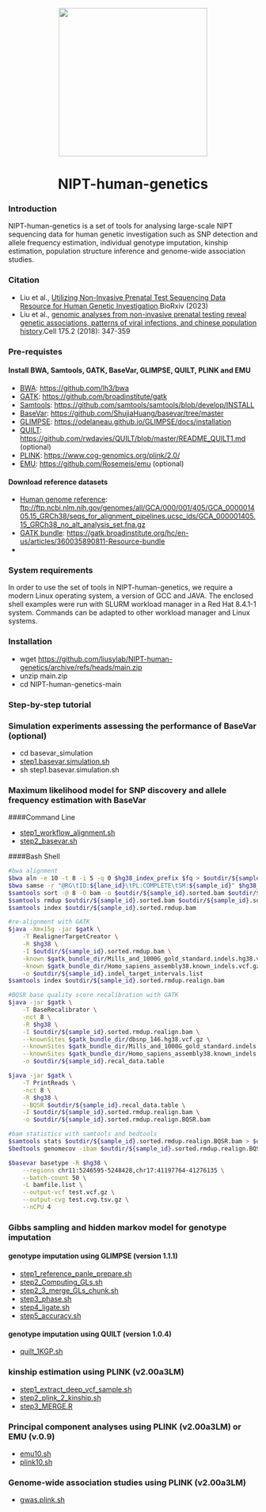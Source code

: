 <p align="center">
  <a href="https://github.com/liusylab/NIPT-human-genetics">
    <img height="300" src="https://github.com/liusylab/NIPT-human-genetics/blob/main/docs/assets/images/NIPT-Human-Genetics.png">
  </a>
  <h1 align="center">NIPT-human-genetics</h1>
</p>


### Introduction
NIPT-human-genetics is a set of tools for analysing large-scale NIPT sequencing data for human genetic investigation such as SNP detection and allele frequency estimation, individual genotype imputation, kinship estimation, population structure inference and genome-wide association studies.

### Citation
- Liu et al., [Utilizing Non-Invasive Prenatal Test Sequencing Data Resource for Human Genetic Investigation](https://www.biorxiv.org/content/10.1101/2023.12.11.570976v1).BioRxiv (2023)
- Liu et al., [genomic analyses from non-invasive prenatal testing reveal genetic associations, patterns of viral infections, and chinese population history](https://doi.org/10.1016/j.cell.2018.08.016).Cell 175.2 (2018): 347-359

### Pre-requistes
#### Install BWA, Samtools, GATK, BaseVar, GLIMPSE, QUILT, PLINK and EMU
- [BWA](https://github.com/lh3/bwa): <https://github.com/lh3/bwa>
- [GATK](https://github.com/broadinstitute/gatk): <https://github.com/broadinstitute/gatk>
- [Samtools](https://github.com/samtools/samtools/blob/develop/INSTALL): <https://github.com/samtools/samtools/blob/develop/INSTALL>
- [BaseVar](https://github.com/ShujiaHuang/basevar/tree/master): <https://github.com/ShujiaHuang/basevar/tree/master>
- [GLIMPSE](https://odelaneau.github.io/GLIMPSE/docs/installation): <https://odelaneau.github.io/GLIMPSE/docs/installation>
- [QUILT](https://github.com/rwdavies/QUILT/blob/master/README_QUILT1.md): <https://github.com/rwdavies/QUILT/blob/master/README_QUILT1.md> (optional)
- [PLINK](https://www.cog-genomics.org/plink/2.0/): <https://www.cog-genomics.org/plink/2.0/>
- [EMU](https://github.com/Rosemeis/emu): <https://github.com/Rosemeis/emu> (optional)

#### Download reference datasets
- [Human genome reference](ftp://ftp.ncbi.nlm.nih.gov/genomes/all/GCA/000/001/405/GCA_000001405.15_GRCh38/seqs_for_alignment_pipelines.ucsc_ids/GCA_000001405.15_GRCh38_no_alt_analysis_set.fna.gz): <ftp://ftp.ncbi.nlm.nih.gov/genomes/all/GCA/000/001/405/GCA_000001405.15_GRCh38/seqs_for_alignment_pipelines.ucsc_ids/GCA_000001405.15_GRCh38_no_alt_analysis_set.fna.gz>
- [GATK bundle](https://gatk.broadinstitute.org/hc/en-us/articles/360035890811-Resource-bundle): <https://gatk.broadinstitute.org/hc/en-us/articles/360035890811-Resource-bundle>
- 

### System requirements
In order to use the set of tools in NIPT-human-genetics, we require a modern Linux operating system, a version of GCC and JAVA.
The enclosed shell examples were run with SLURM workload manager in a Red Hat 8.4.1-1 system. Commands can be adapted to other workload manager and Linux systems.

### Installation
- wget https://github.com/liusylab/NIPT-human-genetics/archive/refs/heads/main.zip
- unzip main.zip
- cd NIPT-human-genetics-main

### Step-by-step tutorial
### Simulation experiments assessing the performance of BaseVar (optional)
- cd basevar_simulation
- [step1.basevar.simulation.sh](./basevar_simulation/step1.basevar.simulation.sh)
- sh step1.basevar.simulation.sh

### Maximum likelihood model for SNP discovery and allele frequency estimation with BaseVar
####Command Line
- [step1_workflow_alignment.sh](./basevar/step1_workflow_alignment.sh)
- [step2_basevar.sh](./basevar/step2_basevar.sh)

####Bash Shell
```bash
#bwa alignment
$bwa aln -e 10 -t 8 -i 5 -q 0 $hg38_index_prefix $fq > $outdir/${sample_id}.sai && \
$bwa samse -r "@RG\tID:${lane_id}\tPL:COMPLETE\tSM:${sample_id}" $hg38_index_prefix $outdir/${sample_id}.sai $fq | $samtools view -h -Sb - > $outdir/${sample_id}.bam && echo "** bwa done **" && \
$samtools sort -@ 8 -O bam -o $outdir/${sample_id}.sorted.bam $outdir/${sample_id}.bam && echo "** bam sorted done **" && \
$samtools rmdup $outdir/${sample_id}.sorted.bam $outdir/${sample_id}.sorted.rmdup.bam && echo "** rmdup done **" && \
$samtools index $outdir/${sample_id}.sorted.rmdup.bam
```

```bash
#re-alignment with GATK
$java -Xmx15g -jar $gatk \
    -T RealignerTargetCreator \
    -R $hg38 \
    -I $outdir/${sample_id}.sorted.rmdup.bam \
    -known $gatk_bundle_dir/Mills_and_1000G_gold_standard.indels.hg38.vcf.gz \
    -known $gatk_bundle_dir/Homo_sapiens_assembly38.known_indels.vcf.gz \
    -o $outdir/${sample_id}.indel_target_intervals.list
$samtools index $outdir/${sample_id}.sorted.rmdup.realign.bam
```

```bash
#BQSR base quality score recalibration with GATK
$java -jar $gatk \
    -T BaseRecalibrator \
    -nct 8 \
    -R $hg38 \
    -I $outdir/${sample_id}.sorted.rmdup.realign.bam \
    --knownSites $gatk_bundle_dir/dbsnp_146.hg38.vcf.gz \
    --knownSites $gatk_bundle_dir/Mills_and_1000G_gold_standard.indels.hg38.vcf.gz \
    --knownSites $gatk_bundle_dir/Homo_sapiens_assembly38.known_indels.vcf.gz \
    -o $outdir/${sample_id}.recal_data.table

$java -jar $gatk \
    -T PrintReads \
    -nct 8 \
    -R $hg38 \
    --BQSR $outdir/${sample_id}.recal_data.table \
    -I $outdir/${sample_id}.sorted.rmdup.realign.bam \
    -o $outdir/${sample_id}.sorted.rmdup.realign.BQSR.bam
```

```bash
#bam statistics with samtools and bedtools
$samtools stats $outdir/${sample_id}.sorted.rmdup.realign.BQSR.bam > $outdir/${sample_id}.sorted.rmdup.realign.BQSR.bamstats
$bedtools genomecov -ibam $outdir/${sample_id}.sorted.rmdup.realign.BQSR.bam -bga -split | bgzip > $outdir/${sample_id}.sorted.rmdup.realign.BQSR.cvg.bed.gz && tabix -p bed $outdir/${sample_id}.sorted.rmdup.realign.BQSR.cvg.bed.gz
```

```bash
$basevar basetype -R $hg38 \
    --regions chr11:5246595-5248428,chr17:41197764-41276135 \
    --batch-count 50 \
    -L bamfile.list \
    --output-vcf test.vcf.gz \
    --output-cvg test.cvg.tsv.gz \
    --nCPU 4
```


### Gibbs sampling and hidden markov model for genotype imputation
#### genotype imputation using GLIMPSE (version 1.1.1)
- [step1_reference_panle_prepare.sh](./glimpse_imputation/step1_reference_panle_prepare.sh)
- [step2_Computing_GLs.sh](./glimpse_imputation/step2_Computing_GLs.sh)
- [step2_3_merge_GLs_chunk.sh](./glimpse_imputation/step2_3_merge_GLs_chunk.sh)
- [step3_phase.sh](./glimpse_imputation/step3_phase.sh)
- [step4_ligate.sh](./glimpse_imputation/step4_ligate.sh)
- [step5_accuracy.sh](./glimpse_imputation/step5_accuracy.sh)

#### genotype imputation using QUILT (version 1.0.4)
- [quilt_1KGP.sh](./quilt_imputation/quilt_1KGP.sh)

### kinship estimation using PLINK (v2.00a3LM)
- [step1_extract_deep_vcf_sample.sh](./kinship/step1_extract_deep_vcf_sample.sh)
- [step2_plink_2_kinship.sh](./kinship/step2_plink_2_kinship.sh)
- [step3_MERGE.R](./kinship/step3_MERGE.R)

### Principal component analyses using PLINK (v2.00a3LM) or EMU (v.0.9)
- [emu10.sh](./pca/emu10.sh)
- [plink10.sh](./pca/plink10.sh)

### Genome-wide association studies using PLINK (v2.00a3LM)
- [gwas.plink.sh](./gwas/gwas.plink.sh)

